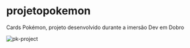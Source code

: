 # projetopokemon
Cards Pokémon, projeto desenvolvido durante a imersão Dev em Dobro 


![pk-project](https://github.com/Djoseffer/projetopokemon/assets/136139177/595a2082-8b90-41fc-8e7e-7b9ba579f328)
